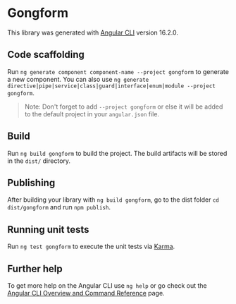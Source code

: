 # Gongform

This library was generated with [Angular CLI](https://github.com/angular/angular-cli) version 16.2.0.

## Code scaffolding

Run `ng generate component component-name --project gongform` to generate a new component. You can also use `ng generate directive|pipe|service|class|guard|interface|enum|module --project gongform`.
> Note: Don't forget to add `--project gongform` or else it will be added to the default project in your `angular.json` file. 

## Build

Run `ng build gongform` to build the project. The build artifacts will be stored in the `dist/` directory.

## Publishing

After building your library with `ng build gongform`, go to the dist folder `cd dist/gongform` and run `npm publish`.

## Running unit tests

Run `ng test gongform` to execute the unit tests via [Karma](https://karma-runner.github.io).

## Further help

To get more help on the Angular CLI use `ng help` or go check out the [Angular CLI Overview and Command Reference](https://angular.io/cli) page.
